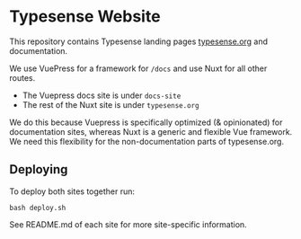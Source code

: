 # Typesense Website

This repository contains Typesense landing pages [typesense.org](https://typesense.org) and documentation.

We use VuePress for a framework for `/docs` and use Nuxt for all other routes.

- The Vuepress docs site is under `docs-site`
- The rest of the Nuxt site is under `typesense.org`

We do this because Vuepress is specifically optimized (& opinionated) for documentation sites, whereas Nuxt is a generic and flexible Vue framework.
We need this flexibility for the non-documentation parts of typesense.org.

## Deploying

To deploy both sites together run:

```shell
bash deploy.sh
```

See README.md of each site for more site-specific information. 

